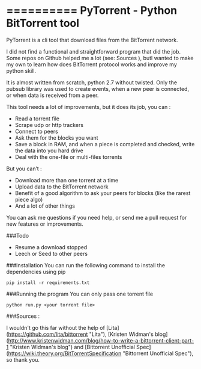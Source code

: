 ==========
PyTorrent - Python BitTorrent tool
==========

PyTorrent is a cli tool that download files from the BitTorrent network.

I did not find a functional and straightforward program that did the job. Some repos on Github helped me a lot (see: Sources ),
butI wanted to make my own to learn how does BitTorrent protocol works and improve my python skill.

It is almost written from scratch, python 2.7 without twisted.
Only the pubsub library was used to create events, when a new peer is connected, or when data is received from a peer.

This tool needs a lot of improvements, but it does its job, you can :
-	Read a torrent file
-	Scrape udp or http trackers
-	Connect to peers
-	Ask them for the blocks you want
-	Save a block in RAM, and when a piece is completed and checked, write the data into you hard drive
-	Deal with the one-file or multi-files torrents

But you can’t :
-	Download more than one torrent at a time
-	Upload data to the BitTorrent network
-	Benefit of a good algorithm to ask your peers for blocks (like the rarest piece algo)
-	And a lot of other things

You can ask me questions if you need help, or send me a pull request for new features or improvements.

###Todo
- Resume a download stopped
- Leech or Seed to other peers

###Installation
You can run the following command to install the dependencies using pip

`pip install -r requirements.txt`

###Running the program
You can only pass one torrent file

`python run.py <your torrent file>`

###Sources :

I wouldn't go this far without the help of
[Lita] (https://github.com/lita/bittorrent "Lita"), 
[Kristen Widman's blog] (http://www.kristenwidman.com/blog/how-to-write-a-bittorrent-client-part-1 "Kristen Widman's blog") and
[Bittorrent Unofficial Spec] (https://wiki.theory.org/BitTorrentSpecification "Bittorrent Unofficial Spec"), so thank you.




